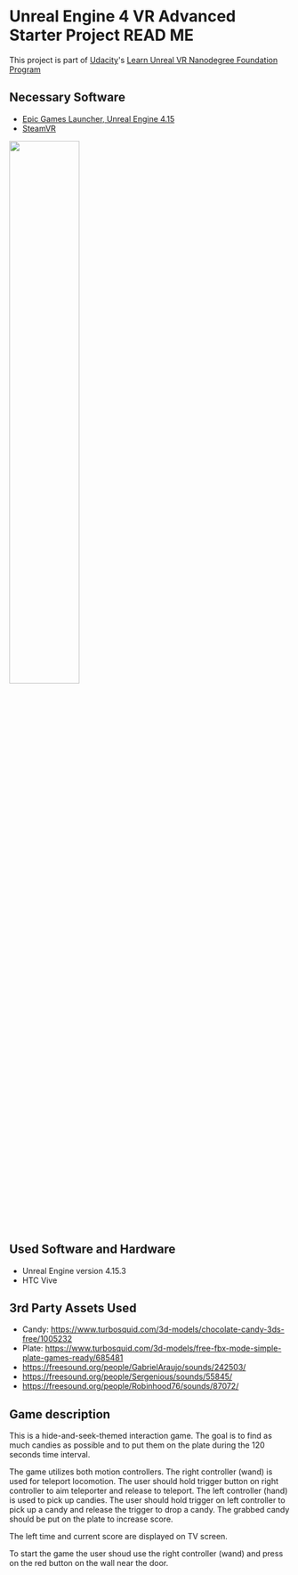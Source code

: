﻿# Unreal Engine 4 VR Advanced Starter Project READ ME

This project is part of [Udacity](https://www.udacity.com "Udacity - Be in demand")'s [Learn Unreal VR Nanodegree Foundation Program](https://www.udacity.com)

## Necessary Software
- [Epic Games Launcher, Unreal Engine 4.15](https://www.unrealengine.com/en-US/blog)
- [SteamVR](http://store.steampowered.com/steamvr)

<img src="https://d17h27t6h515a5.cloudfront.net/topher/2017/November/5a0ef225_epiclauncher/epiclauncher.png" width="50%"/>

## Used Software and Hardware

- Unreal Engine version 4.15.3
- HTC Vive

## 3rd Party Assets Used

- Candy: https://www.turbosquid.com/3d-models/chocolate-candy-3ds-free/1005232
- Plate: https://www.turbosquid.com/3d-models/free-fbx-mode-simple-plate-games-ready/685481
- https://freesound.org/people/GabrielAraujo/sounds/242503/
- https://freesound.org/people/Sergenious/sounds/55845/
- https://freesound.org/people/Robinhood76/sounds/87072/


## Game description

This is a hide-and-seek-themed interaction game. The goal is to find as much candies as possible and to put them on the plate during the 120 seconds time interval. 

The game utilizes both motion controllers. The right controller (wand) is used for teleport locomotion. The user should hold trigger button on right controller to aim teleporter and release to teleport. The left controller (hand) is used to pick up candies. The user should hold trigger on left controller to pick up a candy and release the trigger to drop a candy. The grabbed candy should be put on the plate to increase score. 

The left time and current score are displayed on TV screen. 

To start the game the user shoud use the right controller (wand) and press on the red button on the wall near the door.
